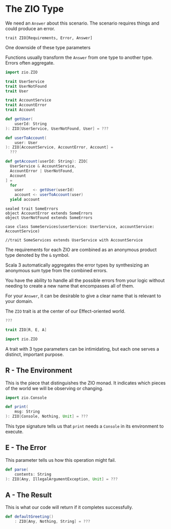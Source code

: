 # The ZIO Type


We need an `Answer` about this scenario.  The scenario requires things and could produce an error.
```
trait ZIO[Requirements, Error, Answer]
```

One downside of these type parameters 

Functions usually transform the `Answer` from one type to another type.  Errors often aggregate.

```scala mdoc
import zio.ZIO

trait UserService
trait UserNotFound
trait User

trait AccountService
trait AccountError
trait Account

def getUser(
    userId: String
): ZIO[UserService, UserNotFound, User] = ???

def userToAccount(
    user: User
): ZIO[AccountService, AccountError, Account] =
  ???

def getAccount(userId: String): ZIO[
  UserService & AccountService,
  AccountError | UserNotFound,
  Account
] =
  for
    user    <- getUser(userId)
    account <- userToAccount(user)
  yield account
```

```
sealed trait SomeErrors
object AccountError extends SomeErrors
object UserNotFound extends SomeErrors
```

```
case class SomeServices(userService: UserService, accountService: AccountService)

//trait SomeServices extends UserService with AccountService
```

The requirements for each ZIO are combined as an anonymous product type denoted by the `&` symbol.

Scala 3 automatically aggregates the error types by synthesizing an anonymous sum type from the combined errors.

You have the ability to handle all the possible errors from your logic without needing to create a new name that encompasses all of them.

For your `Answer`, it can be desirable to give a clear name that is relevant to your domain.


The `ZIO` trait is at the center of our Effect-oriented world.

```scala
???
```

```scala
trait ZIO[R, E, A]
```

```scala mdoc
import zio.ZIO
```

A trait with 3 type parameters can be intimidating, but each one serves a distinct, important purpose.

## R - The Environment

This is the piece that distinguishes the ZIO monad.
It indicates which pieces of the world we will be observing or changing.

```scala mdoc
import zio.Console

def print(
    msg: String
): ZIO[Console, Nothing, Unit] = ???
```

This type signature tells us that `print` needs a `Console` in its environment to execute.

## E - The Error

This parameter tells us how this operation might fail.

```scala mdoc
def parse(
    contents: String
): ZIO[Any, IllegalArgumentException, Unit] = ???
```

## A - The Result

This is what our code will return if it completes successfully.

```scala mdoc
def defaultGreeting()
    : ZIO[Any, Nothing, String] = ???
```
